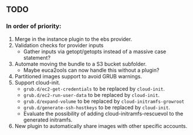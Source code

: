 ## TODO ##

### In order of priority: ###

1. Merge in the instance plugin to the ebs provider.
2. Validation checks for provider inputs
    * Gather inputs via getopt/getopts instead of a massive case statement?
3. Automate moving the bundle to a S3 bucket subfolder.
    * Maybe euca2ools can now handle this without a plugin?
4. Partitioned images support to avoid GRUB warnings.
5. Support cloud-init.
    * `grub.d/ec2-get-credentials` to be replaced by `cloud-init`.
    * `grub.d/ec2-run-user-data` to be replaced by `cloud-init`.
    * `grub.d/expand-volume` to be replaced by `cloud-initramfs-growroot`
    * `grub.d/generate-ssh-hostkeys` to be replaced by `cloud-init`.
    * Evaluate the possibility of adding cloud-initramfs-rescuevol to the generated initramfs.
6. New plugin to automatically share images with other specific accounts.
